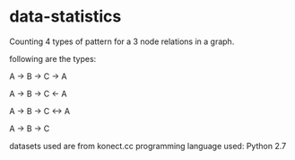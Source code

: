 # data-statistics
Counting 4 types of pattern for a 3 node relations in a graph.

following are the types: 

A -> B -> C -> A 

A -> B -> C <- A

A -> B -> C <-> A

A -> B -> C

datasets used are from konect.cc
programming language used: Python 2.7
